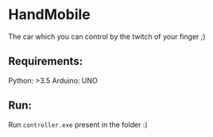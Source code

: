 # HandMobile
The car which you can control by the twitch of your finger ;)

## Requirements:
Python: >3.5
Arduino: UNO

## Run:
Run `controller.exe` present in the folder :)
